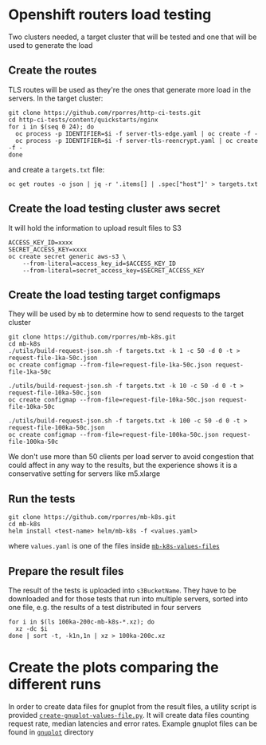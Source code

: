 # Openshift routers load testing

Two clusters needed, a target cluster that will be tested and one that will be used to generate the load

## Create the routes

TLS routes will be used as they're the ones that generate more load in the servers. In the target cluster:

```
git clone https://github.com/rporres/http-ci-tests.git
cd http-ci-tests/content/quickstarts/nginx
for i in $(seq 0 24); do
  oc process -p IDENTIFIER=$i -f server-tls-edge.yaml | oc create -f -
  oc process -p IDENTIFIER=$i -f server-tls-reencrypt.yaml | oc create -f -
done
```

and create a `targets.txt` file:

```
oc get routes -o json | jq -r '.items[] | .spec["host"]' > targets.txt
```

## Create the load testing cluster aws secret

It will hold the information to upload result files to S3

```
ACCESS_KEY_ID=xxxx
SECRET_ACCESS_KEY=xxxx
oc create secret generic aws-s3 \
    --from-literal=access_key_id=$ACCESS_KEY_ID
    --from-literal=secret_access_key=$SECRET_ACCESS_KEY
```

## Create the load testing target configmaps

They will be used by `mb` to determine how to send requests to the target cluster

```
git clone https://github.com/rporres/mb-k8s.git
cd mb-k8s
./utils/build-request-json.sh -f targets.txt -k 1 -c 50 -d 0 -t > request-file-1ka-50c.json
oc create configmap --from-file=request-file-1ka-50c.json request-file-1ka-50c

./utils/build-request-json.sh -f targets.txt -k 10 -c 50 -d 0 -t > request-file-10ka-50c.json
oc create configmap --from-file=request-file-10ka-50c.json request-file-10ka-50c

./utils/build-request-json.sh -f targets.txt -k 100 -c 50 -d 0 -t > request-file-100ka-50c.json
oc create configmap --from-file=request-file-100ka-50c.json request-file-100ka-50c
```

We don't use more than 50 clients per load server to avoid congestion that could affect in any way to the results, but the experience shows it is a conservative setting for servers like m5.xlarge

## Run the tests

```
git clone https://github.com/rporres/mb-k8s.git
cd mb-k8s
helm install <test-name> helm/mb-k8s -f <values.yaml>
```

where `values.yaml` is one of the files inside [`mb-k8s-values-files`](mb-k8s-values-files)

## Prepare the result files

The result of the tests is uploaded into `s3BucketName`. They have to be downloaded and for those tests that run into multiple servers, sorted into one file, e.g. the results of a test distributed in four servers

```
for i in $(ls 100ka-200c-mb-k8s-*.xz); do
  xz -dc $i
done | sort -t, -k1n,1n | xz > 100ka-200c.xz
```

# Create the plots comparing the different runs

In order to create data files for gnuplot from the result files, a utility script is provided [`create-gnuplot-values-file.py`](utils/create-gnuplot-values-file.py). It will create data files counting request rate, median latencies and error rates. Example gnuplot files can be found in [`gnuplot`](gnuplot) directory
